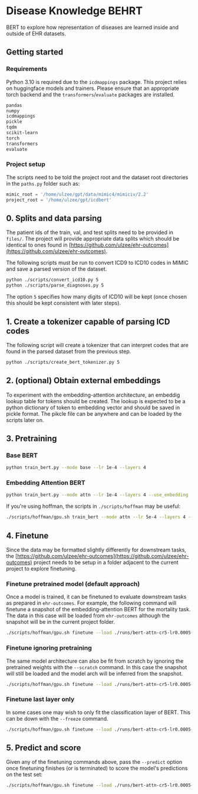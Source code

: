 # Disease Knowledge BEHRT

BERT to explore how representation of diseases are learned inside and outside of EHR datasets.

## Getting started

### Requirements
Python 3.10 is required due to the `icdmappings` package. This project relies on huggingface models and trainers. Please ensure that an appropriate torch backend and the `transformers`/`evaluate` packages are installed.

```bash
pandas
numpy
icdmappings
pickle
tqdm
scikit-learn
torch
transformers
evaluate
```

### Project setup

The scripts need to be told the project root and the dataset root directories in the `paths.py` folder such as:

```python
mimic_root = '/home/ulzee/gpt/data/mimic4/mimiciv/2.2'
project_root = '/home/ulzee/gpt/icdbert'
```



## 0. Splits and data parsing

The patient ids of the train, val, and test splits need to be provided in `files/`. The project will provide appropriate data splits which should be identical to ones found in [https://github.com/ulzee/ehr-outcomes](https://github.com/ulzee/ehr-outcomes).

The following scripts must be run to convert ICD9 to ICD10 codes in MIMIC and save a parsed version of the dataset.

```bash
python ./scripts/convert_icd10.py 5
python ./scripts/parse_diagnoses.py 5
```

The option `5` specifies how many digits of ICD10 will be kept (once chosen this should be kept consistent with later steps).


## 1. Create a tokenizer capable of parsing ICD codes

The following script will create a tokenizer that can interpret codes that are found in the parsed dataset from the previous step.

```bash
python ./scripts/create_bert_tokenizer.py 5
```

## 2. (optional) Obtain external embeddings

To experiment with the embedding-attention architecture, an embeddig lookup table for tokens should be created. The lookup is expected to be a python dictionary of token to embedding vector and should be saved in pickle format.
The pikcle file can be anywhere and can be loaded by the scripts later on.

## 3. Pretraining

### Base BERT
```bash
python train_bert.py --mode base --lr 1e-4 --layers 4
```

### Embedding Attention BERT
```bash
python train_bert.py --mode attn --lr 1e-4 --layers 4 --use_embedding ./icd10/embeddings/hug/microsoft--biogpt_hidden_collated.pk
```

If you're using hoffman, the scripts in `./scripts/hoffman` may be useful:
```bash
./scripts/hoffman/gpu.sh train_bert --mode attn --lr 5e-4 --layers 4 --disable_visible_devices --use_embedding /u/home/u/ulzee/gpt/data/icd10/embeddings/hug/microsoft--biogpt_hidden_collated.pk
```

## 4. Finetune

Since the data may be formatted slightly differently for downstream tasks, the [https://github.com/ulzee/ehr-outcomes](https://github.com/ulzee/ehr-outcomes) project needs to be setup in a folder adjacent to the current project to explore finetuning.

### Finetune pretrained model (default approach)

Once a model is trained, it can be finetuned to evaluate downstream tasks as prepared in `ehr-outcomes`. For example, the following command will finetune a snapshot of the embedding-attention BERT for the mortality task. The data in this case will be loaded from `ehr-outcomes` although the snapshot will be in the current project folder.

```bash
./scripts/hoffman/gpu.sh finetune --load ./runs/bert-attn-cr5-lr0.0005-e192-layers4-h1_Ot53O/checkpoint-50000 --task mortality --lr 1e-5
```

### Finetune ignoring pretraining

The same model architecture can also be fit from scratch by ignoring the pretrained weights with the `--scratch` command. In this case the snapshot will still be loaded and the model arch will be inferred from the snapshot.

```bash
./scripts/hoffman/gpu.sh finetune --load ./runs/bert-attn-cr5-lr0.0005-e192-layers4-h1_Ot53O/checkpoint-50000 --task mortality --lr 1e-5 --scratch
```

### Finetune last layer only

In some cases one may wish to only fit the classification layer of BERT. This can be down with the `--freeze` command.

```bash
./scripts/hoffman/gpu.sh finetune --load ./runs/bert-attn-cr5-lr0.0005-e192-layers4-h1_Ot53O/checkpoint-50000 --task mortality --lr 1e-5 --freeze
```

## 5. Predict and score

Given any of the finetuning commands above, pass the `--predict` option once finetuning finishes (or is terminated) to score the model's predictions on the test set:

```bash
./scripts/hoffman/gpu.sh finetune --load ./runs/bert-attn-cr5-lr0.0005-e192-layers4-h1_Ot53O/checkpoint-50000 --task mortality --lr 1e-5 --predict
```
